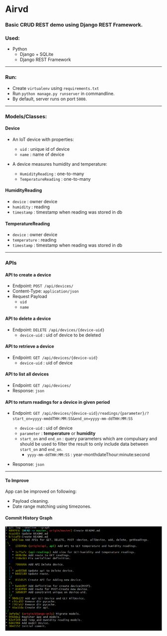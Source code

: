 # Airvd
### Basic CRUD REST demo using Django REST Framework.


### Used:
- Python
    - Django + SQLite
    - Django REST Framework

-----

### Run:
- Create `virtualenv` using `requirements.txt`
- Run `python manage.py runserver` in commandline. 
- By default, server runs on port `5000`.

-----

### Models/Classes:

#### Device
- An IoT device with properties:
    - `uid` : unique id of device
    - `name` : name of device

- A device measures humidity and temperature:
    - `HumidityReading` : one-to-many
    - `TemperatureReading` : one-to-many
    
#### HumidityReading
- `device` : owner device
- `humidity` : reading
- `timestamp` : timestamp when reading was stored in db


#### TemperatureReading
- `device` : owner device
- `temperature` : reading
- `timestamp` : timestamp when reading was stored in db

-----


### APIs

#### API to create a device
- Endpoint: `POST /api/devices/`
- Content-Type: `application/json`
- Request Payload
    - `uid`
    - `name`


#### API to delete a device
- Endpoint: `DELETE /api/devices/{device-uid}`
    - `device-uid` : uid of device to be deleted
    

#### API to retrieve a device
- Endpoint: `GET /api/devices/{device-uid}`
    - `device-uid` : uid of device
    
    
#### API to list all devices
- Endpoint: `GET /api/devices/`
- Response: `json`


#### API to return readings for a device in given period
- Endpoint: `GET /api/devices/{device-uid}/readings/{parameter}/?start_on=yyyy-mmddTHH:MM:SS&end_on=yyyy-mm-ddTHH:MM:SS`
    - `device-uid` : uid of device
    - `parameter` : **temperature** or **humidity**
    - `start_on` and `end_on` :  query parameters which are compulsary and should be used to filter the result to only include data between `start_on` and `end_on`.
        - `yyyy-mm-ddTHH:MM:SS` : year-monthdateThour:minute:second
        
- Response: `json`

-----

#### To Improve
App can be improved on following:
- Payload cleaning.
- Date range matching using timezones.


#### Commit History Graph
![commit_history](https://github.com/alpha74/airvd/blob/master/FORREADME/img/commit_history.png)
